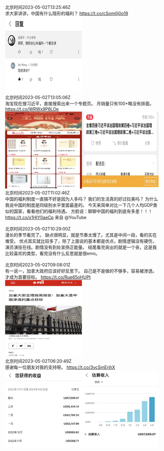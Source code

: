 北京时间2023-05-02T13:25:46Z<br>求大家讲讲，中国有什么隐形的福利？ https://t.co/cSom0j0o19<br><img src='/temp/2023/1653269529211043841_0.jpg' width='250' height='250'><br>北京时间2023-05-02T13:05:06Z<br>淘宝现在搜习近平，直接搜索出来一个专题页。
月销量只有100+略没有排面。 https://t.co/WRWx9P6LOe<br><img src='/temp/2023/1653264329528217600_0.jpg' width='250' height='250'><img src='/temp/2023/1653264329528217600_1.jpg' width='250' height='250'><br>北京时间2023-05-02T11:02:46Z<br>中国的福利制度一直搞不好是因为人多吗？ 
我们的生活真的好过拉美吗？
 为什么我说中国的制度是同级别水平里面最差的。 
今天来简单对比一下几个人均GDP类似的国家，看看他们的福利待遇。
方脸说：聊聊中国的福利到底有多差！！！ https://t.co/x1HlY0aeCp 来自 @YouTube<br><br>北京时间2023-05-02T10:29:00Z<br>漫长的季节看完了。
缺点很明显，就是节奏太慢了。尤其是中间一段，看的实在难受。
优点其实就比较多了，除了上面说的基本都是优点，剧情逻辑没有硬伤，演员演技在线。剧情没有到处宣扬正能量。
结尾看完突出的就是一个丧，这是我比较喜欢的类型，看完没有什么反思就是很emo。<br><br>北京时间2023-05-02T09:08:01Z<br>有一说一，加拿大政府应该好好反思下。
自己是不是做的不够多，容易被渗透。
才成为首要目标。 https://t.co/Rue65oHUPt<br><img src='/temp/2023/1653204661602770944_0.jpg' width='250' height='250'><br>北京时间2023-05-02T06:20:49Z<br>感谢每一位朋友对我的支持呀。 https://t.co/3vcSmErjhX<br><img src='/temp/2023/1653162585343270914_0.jpg' width='250' height='250'><img src='/temp/2023/1653162585343270914_1.jpg' width='250' height='250'><br>
